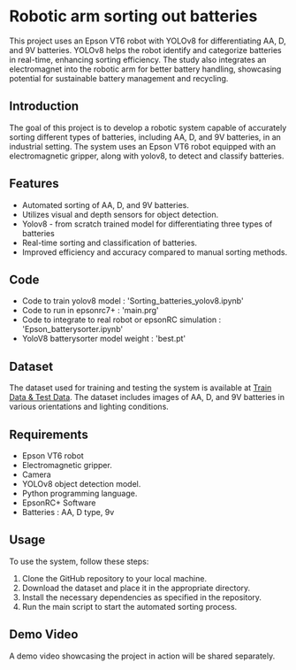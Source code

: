 # Robotic arm sorting out batteries

This project uses an Epson VT6 robot with YOLOv8 for differentiating AA, D, and 9V batteries. YOLOv8 helps the robot identify and categorize batteries in real-time, enhancing sorting efficiency. The study also integrates an electromagnet into the robotic arm for better battery handling, showcasing potential for sustainable battery management and recycling.

## Introduction

The goal of this project is to develop a robotic system capable of accurately sorting different types of batteries, including AA, D, and 9V batteries, in an industrial setting. The system uses an Epson VT6 robot equipped with an electromagnetic gripper, along with yolov8, to detect and classify batteries.

## Features

- Automated sorting of AA, D, and 9V batteries.
- Utilizes visual and depth sensors for object detection.
- Yolov8 - from scratch trained model for differentiating three types of batteries 
- Real-time sorting and classification of batteries.
- Improved efficiency and accuracy compared to manual sorting methods.

## Code

- Code to train yolov8 model : 'Sorting_batteries_yolov8.ipynb'
- Code to run in epsonrc7+ : 'main.prg'
- Code to integrate to real robot or epsonRC simulation : 'Epson_batterysorter.ipynb'
- YoloV8 batterysorter model weight : 'best.pt'

## Dataset

The dataset used for training and testing the system is available at [Train Data & Test Data](https://drive.google.com/drive/folders/1BnLuf_FTUME0__BmJJTMBvCkZ9AJFn8p?usp=sharing). The dataset includes images of AA, D, and 9V batteries in various orientations and lighting conditions.

## Requirements

- Epson VT6 robot
- Electromagnetic gripper.
- Camera
- YOLOv8 object detection model.
- Python programming language.
- EpsonRC+ Software
- Batteries : AA, D type, 9v

## Usage

To use the system, follow these steps:

1. Clone the GitHub repository to your local machine.
2. Download the dataset and place it in the appropriate directory.
3. Install the necessary dependencies as specified in the repository.
4. Run the main script to start the automated sorting process.

## Demo Video

A demo video showcasing the project in action will be shared separately.



